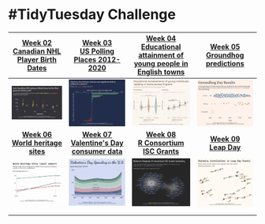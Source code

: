 # #TidyTuesday Challenge

<!-- table header, followed by pictures link -->

| [Week 02<br>Canadian NHL Player Birth Dates](https://github.com/poncest/tidytuesday/tree/main/2024/Week_02) | [Week 03](https://github.com/poncest/tidytuesday/tree/main/2024/Week_03)[<br>](https://github.com/poncest/tidytuesday/tree/main/2024/Week_02)[US Polling Places 2012-2020](https://github.com/poncest/tidytuesday/tree/main/2024/Week_03) | [Week 04](https://github.com/poncest/tidytuesday/tree/main/2024/Week_04)[<br>](https://github.com/poncest/tidytuesday/tree/main/2024/Week_02)[Educational attainment of young people in English towns](https://github.com/poncest/tidytuesday/tree/main/2024/Week_04) | [Week 05](https://github.com/poncest/tidytuesday/tree/main/2024/Week_05)[<br>](https://github.com/poncest/tidytuesday/tree/main/2024/Week_02)[Groundhog predictions](https://github.com/poncest/tidytuesday/tree/main/2024/Week_05) |
|:--------------:|:----------------:|:----------------:|:----------------:|
|                                     ![](Week_02/2024_02.png "Week 02")                                      |                                                                                                    ![](Week_03/2024_03.png "week 03")                                                                                                     |                                                                                                                  ![](Week_04/2024_04.png "week 04")                                                                                                                   |                                                                                                 ![](Week_05/2024_05.png "week 05")                                                                                                  |
|  [**Week 06**<br>**World heritage sites**](https://github.com/poncest/tidytuesday/tree/main/2024/Week_06)   |                                                             [**Week 07**<br>**Valentine's Day consumer data**](https://github.com/poncest/tidytuesday/tree/main/2024/Week_07)                                                             |                                                                              [**Week 08**<br>**R Consortium ISC Grants**](https://github.com/poncest/tidytuesday/tree/main/2024/Week_08)                                                                              |                                                                    [**Week 09**<br>**Leap Day**](https://github.com/poncest/tidytuesday/tree/main/2024/Week_09)                                                                     |
|                                     ![](Week_06/2024_06.png "week 06")                                      |                                                                                                    ![](Week_07/2024_07.png "week 07")                                                                                                     |                                                                                                                  ![](Week_08/2024_08.png "week 08")                                                                                                                   |                                                                                                 ![](Week_09/2024_09.png "week 09")                                                                                                  |
|                                                                                                             |                                                                                                                                                                                                                                           |                                                                                                                                                                                                                                                                       |                                                                                                                                                                                                                                     |
|                                                                                                             |                                                                                                                                                                                                                                           |                                                                                                                                                                                                                                                                       |                                                                                                                                                                                                                                     |
